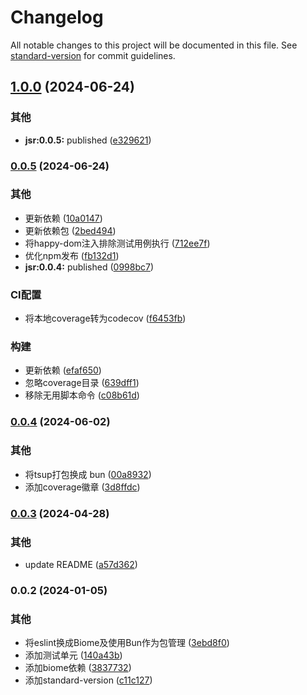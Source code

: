 # Changelog

All notable changes to this project will be documented in this file. See [standard-version](https://github.com/conventional-changelog/standard-version) for commit guidelines.

## [1.0.0](https://github.com/renzp94/storage/compare/v0.0.5...v1.0.0) (2024-06-24)


### 其他

* **jsr:0.0.5:** published ([e329621](https://github.com/renzp94/storage/commit/e3296213415dc113634f0a7502e98ec149d3be6f))

### [0.0.5](https://github.com/renzp94/storage/compare/v0.0.4...v0.0.5) (2024-06-24)


### 其他

* 更新依赖 ([10a0147](https://github.com/renzp94/storage/commit/10a01474eb35541e523332962399b3382eaa3384))
* 更新依赖包 ([2bed494](https://github.com/renzp94/storage/commit/2bed494de86390e66ee2ab975fdfc4aaf643b20f))
* 将happy-dom注入排除测试用例执行 ([712ee7f](https://github.com/renzp94/storage/commit/712ee7fab44428dc44fa4d0affc8606c042607ab))
* 优化npm发布 ([fb132d1](https://github.com/renzp94/storage/commit/fb132d1c23dbbda4161f1df420501091a7498746))
* **jsr:0.0.4:** published ([0998bc7](https://github.com/renzp94/storage/commit/0998bc7ce6c971393a20fa0201d19799a166c96d))


### CI配置

* 将本地coverage转为codecov ([f6453fb](https://github.com/renzp94/storage/commit/f6453fb13b7b72863c7d563a2b27de95c5f24378))


### 构建

* 更新依赖 ([efaf650](https://github.com/renzp94/storage/commit/efaf650ff22fd6dac06adf9119651c3c7a2b06bc))
* 忽略coverage目录 ([639dff1](https://github.com/renzp94/storage/commit/639dff1d4b179ea782366846cc78ae10319b3b64))
* 移除无用脚本命令 ([c08b61d](https://github.com/renzp94/storage/commit/c08b61df606e2cbcec9f734e36d25b0fe93ceda0))

### [0.0.4](https://github.com/renzp94/storage/compare/v0.0.3...v0.0.4) (2024-06-02)


### 其他

* 将tsup打包换成 bun ([00a8932](https://github.com/renzp94/storage/commit/00a8932a2ae7a1bf8be4d07772c0ff93e227668c))
* 添加coverage徽章 ([3d8ffdc](https://github.com/renzp94/storage/commit/3d8ffdc2467473da1a20bf81ac72adcf08316862))

### [0.0.3](https://github.com/renzp94/storage/compare/v0.0.2...v0.0.3) (2024-04-28)


### 其他

* update README ([a57d362](https://github.com/renzp94/storage/commit/a57d362c35e45e73ce750fb478404c5e0eafb31d))

### 0.0.2 (2024-01-05)


### 其他

* 将eslint换成Biome及使用Bun作为包管理 ([3ebd8f0](https://github.com/renzp94/storage/commit/3ebd8f0728e69804f0046e80bb7cf1ee7aceeb73))
* 添加测试单元 ([140a43b](https://github.com/renzp94/storage/commit/140a43bb7934cca594aa4d0867fcb53a25d8a8e2))
* 添加biome依赖 ([3837732](https://github.com/renzp94/storage/commit/3837732d3de00609859d0938ab3c1b462d93eb32))
* 添加standard-version ([c11c127](https://github.com/renzp94/storage/commit/c11c1276307d00bc5d49b91d022d95560a22e252))
